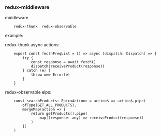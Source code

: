 

### redux-middleware 

middleware
```
    redux-thunk  redux-observable 
```

example:

redux-thunk async actions:

```
    export const fecthFreqList = () => async (dispatch: Dispatch) => {
        try {
            const response = await fetch() 
            dispatch(receiveProduct(response))
        } catch (e) {
            throw new Error(e)
        }
    }

```

redux-observable eips:

```
    const searchProducts: Epic<Action> = action$ => action$.pipe(
        ofType(GET_ALL_PRODUCTS),
        mergeMap(action => {
            return getProducts().pipe(
                map((response: any) => receiveProduct(response))
            )
        })
    )

```





